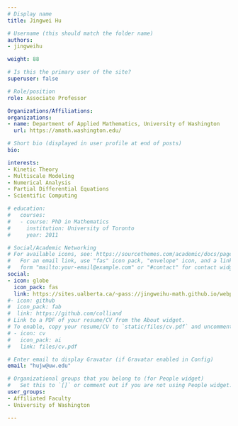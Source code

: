```yaml
---
# Display name
title: Jingwei Hu

# Username (this should match the folder name)
authors:
- jingweihu

weight: 88

# Is this the primary user of the site?
superuser: false

# Role/position
role: Associate Professor

Organizations/Affiliations:
organizations:
- name: Department of Applied Mathematics, University of Washington
  url: https://amath.washington.edu/

# Short bio (displayed in user profile at end of posts)
bio:

interests:
- Kinetic Theory
- Multiscale Modeling
- Numerical Analysis
- Partial Differential Equations
- Scientific Computing

# education:
#   courses:
#   - course: PhD in Mathematics
#     institution: University of Toronto
#     year: 2011

# Social/Academic Networking
# For available icons, see: https://sourcethemes.com/academic/docs/page-builder/#icons
#   For an email link, use "fas" icon pack, "envelope" icon, and a link in the
#   form "mailto:your-email@example.com" or "#contact" for contact widget.
social:
- icon: globe
  icon_pack: fas
  link: https://sites.ualberta.ca/~pass://jingweihu-math.github.io/webpage/ 
#- icon: github
#  icon_pack: fab
#  link: https://github.com/colliand
# Link to a PDF of your resume/CV from the About widget.
# To enable, copy your resume/CV to `static/files/cv.pdf` and uncomment the lines below.
# - icon: cv
#   icon_pack: ai
#   link: files/cv.pdf

# Enter email to display Gravatar (if Gravatar enabled in Config)
email: "hujw@uw.edu"

# Organizational groups that you belong to (for People widget)
#   Set this to `[]` or comment out if you are not using People widget.
user_groups:
- Affiliated Faculty
- University of Washington

---
```

